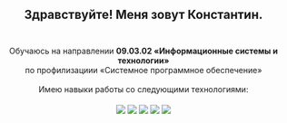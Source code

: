 <h2 align="center">
  Здравствуйте! Меня зовут Константин.<br><br> 
</h1>


<div align="center">
  Обучаюсь на направлении <strong>09.03.02 «Информационные системы и технологии»</strong><br> 
  по профилизациии «Системное программное обеспечение»<br><br>
  Имею навыки работы со следующими технологиями:<br><br>
  <img align="center" src="https://img.shields.io/badge/java-%23ED8B00.svg?style=for-the-badge&logo=openjdk&logoColor=white">
  <img align="center" src="https://img.shields.io/badge/c++-%2300599C.svg?style=for-the-badge&logo=c%2B%2B&logoColor=white">
  <img align="center" src="https://img.shields.io/badge/-Arduino-00979D?style=for-the-badge&logo=Arduino&logoColor=white">
  <img align="center" src="https://img.shields.io/badge/postgres-%23316192.svg?style=for-the-badge&logo=postgresql&logoColor=white">
  <img align="center" src="https://img.shields.io/badge/Linux-FCC624?style=for-the-badge&logo=linux&logoColor=black">
</div>
